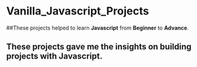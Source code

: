 # Vanilla_Javascript_Projects
##These projects helped to learn **Javascript** from **Beginner** to **Advance**.
## These projects gave me the insights on building projects with **Javascript**.
